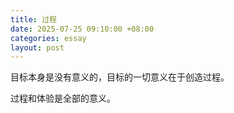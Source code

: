 ```yaml
---
title: 过程
date: 2025-07-25 09:10:00 +08:00
categories: essay
layout: post
---
```

目标本身是没有意义的，目标的一切意义在于创造过程。

过程和体验是全部的意义。
